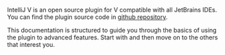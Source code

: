 [//]: # (title: Introduction)

IntelliJ V is an open source plugin for V compatible with all JetBrains IDEs.
You can find the plugin source code in [github repository](https://github.com/i582/vlang-idea).

This documentation is structured to guide you through the basics of using the plugin to advanced features.
Start with [](Quick-Start-Guide.md) and then move on to the others that interest you.

